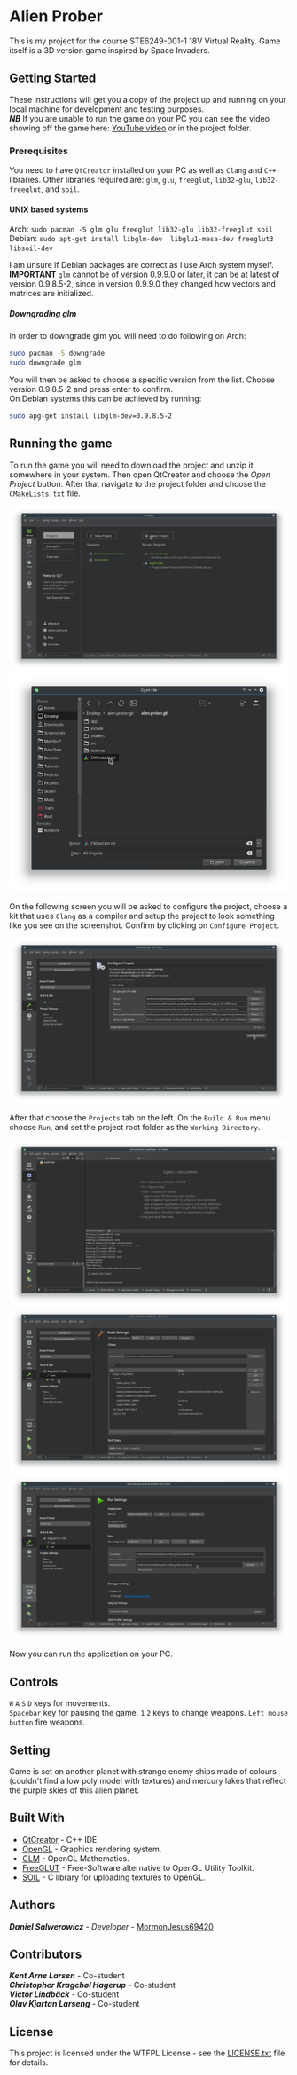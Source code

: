 # Alien Prober
This is my project for the course STE6249-001-1 18V Virtual Reality. Game itself is a 3D version game inspired by Space Invaders. 

## Getting Started
These instructions will get you a copy of the project up and running on your local machine for development and testing purposes.  
***NB*** If you are unable to run the game on your PC you can see the video showing off the game here: [YouTube video](https://youtu.be/9h6zUjahnKE) or in the project folder.

### Prerequisites
You need to have `QtCreator` installed on your PC as well as `Clang` and `C++` libraries. Other libraries required are: `glm`, `glu`, `freeglut`, `lib32-glu`, `lib32-freeglut`, and `soil`.

#### UNIX based systems
Arch: `sudo pacman -S glm glu freeglut lib32-glu lib32-freeglut soil`  
Debian: `sudo apt-get install libglm-dev  libglu1-mesa-dev freeglut3 libsoil-dev`  

I am unsure if Debian packages are correct as I use Arch system myself.  
**IMPORTANT** `glm` cannot be of version 0.9.9.0 or later, it can be at latest of version 0.9.8.5-2, since in version 0.9.9.0 they changed how vectors and matrices are initialized.

##### Downgrading glm
In order to downgrade glm you will need to do following on Arch:
```bash
sudo pacman -S downgrade
sudo downgrade glm
```
You will then be asked to choose a specific version from the list. Choose version 0.9.8.5-2 and press enter to confirm.  
On Debian systems this can be achieved by running:
```bash
sudo apg-get install libglm-dev=0.9.8.5-2
```

## Running the game
To run the game you will need to download the project and unzip it somewhere in your system. Then open QtCreator and choose the *Open Project* button. After that navigate to the project folder and choose the `CMakeLists.txt` file.

![MainMenu](textures/ReadmeFiles/MainMenu.png)
![OpenFile](textures/ReadmeFiles/OpenFile.png)  

On the following screen you will be asked to configure the project, choose a kit that uses `Clang` as a compiler and setup the project to look something like you see on the screenshot. Confirm by clicking on `Configure Project`.

![ConfigureProject](textures/ReadmeFiles/ConfigureProject.png)  

After that choose the `Projects` tab on the left. On the `Build & Run` menu choose `Run`, and set the project root folder as the `Working Directory`. 

![Project](textures/ReadmeFiles/Project.png)
![ProjectMenu](textures/ReadmeFiles/ProjectMenu.png)
![RunMenu](textures/ReadmeFiles/RunMenu.png)  

Now you can run the application on your PC.

## Controls
`W` `A` `S` `D` keys for movements.  
`Spacebar` key for pausing the game.
`1` `2` keys to change weapons.
`Left mouse button` fire weapons.

## Setting
Game is set on another planet with strange enemy ships made of colours (couldn't find a low poly model with textures) and mercury lakes that reflect the purple skies of this alien planet.

## Built With
* [QtCreator](https://www.qt.io/) - C++ IDE.
* [OpenGL](https://www.opengl.org/) - Graphics rendering system.
* [GLM](https://glm.g-truc.net/0.9.9/index.html) - OpenGL Mathematics.
* [FreeGLUT](http://freeglut.sourceforge.net/) - Free-Software alternative to OpenGL Utility Toolkit.
* [SOIL](https://www.lonesock.net/soil.html) - C library for uploading textures to OpenGL.

## Authors
***Daniel Salwerowicz*** - *Developer* - [MormonJesus69420](https://github.com/MormonJesus69420)

## Contributors
***Kent Arne Larsen*** - Co-student  
***Christopher Kragebøl Hagerup*** - Co-student  
***Victor Lindbäck*** - Co-student  
***Olav Kjartan Larseng*** - Co-student  

## License
This project is licensed under the WTFPL License - see the [LICENSE.txt](LICENSE.txt) file for details.
